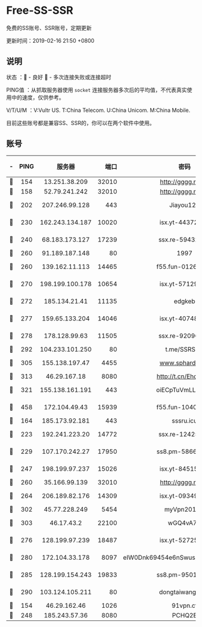 # Free-SS-SSR

免费的SS账号、SSR账号，定期更新

更新时间：2019-02-16 21:50 +0800

## 说明

状态     ：🙂 - 良好 🙁 - 多次连接失败或连接超时

PING值   ：从抓取服务器使用 `socket` 连接服务器多次后的平均值，不代表真实使用中的速度，仅供参考。

V/T/U/M  ：V:Vultr US. T:China Telecom. U:China Unicom. M:China Mobile.

目前这些账号都是兼容SS、SSR的，你可以在两个软件中使用。

## 账号

|-|PING|服务器|端口|密码|加密方式|区域|V/T/U/M|
|:----:|:----:|:-----:|-----:|:----:|:----:|:----:|:----:|
|🙂|154|13.251.38.209|32010|http://gggg.rocks|chacha20|SG|7↑/7↑/7↑/8↑|
|🙂|158|52.79.241.242|32010|http://gggg.rocks|chacha20|KR|10↑/10↑/9↑/10↑|
|🙂|202|207.246.99.128|443|Jiayou123|aes-256-cfb|US|7↑/10↑/9↑/10↑|
|🙂|230|162.243.134.187|10020|isx.yt-44372291|aes-256-cfb|US|9↑/9↑/9↑/9↑|
|🙂|240|68.183.173.127|17239|ssx.re-59432105|aes-256-cfb|US|10↑/10↑/10↑/10↑|
|🙂|260|91.189.187.148|80|1997|chacha20|US|10↑/10↑/10↑/10↑|
|🙂|260|139.162.11.113|14465|f55.fun-01264848|aes-256-cfb|SG|9↓/10↑/10↑/10↑|
|🙂|270|198.199.100.178|10654|isx.yt-57129695|aes-256-cfb|US|9↑/9↑/9↑/9↑|
|🙂|272|185.134.21.41|11135|edgkeb|aes-256-cfb|GB|10↑/10↑/10↑/10↑|
|🙂|277|159.65.133.204|14046|isx.yt-40748078|aes-256-cfb|SG|9↑/9↑/9↑/9↑|
|🙂|278|178.128.99.63|11505|ssx.re-92096212|aes-256-cfb|SG|10↑/10↑/10↑/10↑|
|🙂|292|104.233.101.250|80|t.me/SSRSUB|rc4-md5|CA|10↑/10↑/10↑/10↑|
|🙂|305|155.138.197.47|4455|www.sphard.com|aes-256-cfb|US|7↑/8↑/9↑/9↑|
|🙂|313|46.29.167.18|8080|http://t.cn/EhdmTxe|rc4-md5|RU|10↑/10↑/9↑/10↑|
|🙂|321|155.138.161.191|443|oiECpTuVmLLxk4Ts|aes-256-cfb|US|9↑/10↑/10↑/10↑|
|🙂|458|172.104.49.43|15939|f55.fun-10405819|aes-256-cfb|SG|10↑/10↑/10↑/10↑|
|🙂|164|185.173.92.181|443|sssru.icu|rc4-md5|RU|10↑/9↑/9↑/10↑|
|🙂|223|192.241.223.20|14772|ssx.re-12425858|aes-256-cfb|US|10↑/10↑/10↑/10↑|
|🙂|229|107.170.242.27|17950|ss8.pm-58663343|aes-256-cfb|US|10↑/10↑/10↑/10↑|
|🙂|247|198.199.97.237|15026|isx.yt-84515188|aes-256-cfb|US|9↑/9↑/9↑/9↑|
|🙂|260|35.166.99.139|32010|http://gggg.rocks|chacha20|US|9↑/9↑/8↑/8↑|
|🙂|264|206.189.82.176|14309|isx.yt-09349866|aes-256-cfb|SG|9↑/9↑/9↑/9↑|
|🙂|302|45.77.228.249|5454|myVpn2019[]|rc4-md5|GB|10↑/10↑/10↑/10↑|
|🙂|303|46.17.43.2|22100|wGQ4vA7D|aes-256-gcm|RU|6↓/10↑/10↑/10↑|
|🙂|276|128.199.97.239|18487|isx.yt-52725703|aes-256-cfb|SG|9↑/9↑/9↑/9↑|
|🙂|280|172.104.33.178|8097|eIW0Dnk69454e6nSwuspv9DmS201tQ0D|aes-256-cfb|SG|10↑/10↑/10↑/10↑|
|🙂|285|128.199.154.243|19833|ss8.pm-95011956|aes-256-cfb|SG|10↑/10↑/10↑/10↑|
|🙂|290|103.124.105.211|80|dongtaiwang.com|aes-256-cfb|US|9↑/10↑/10↑/10↑|
|🙁|154|46.29.162.46|1026|91vpn.cf|rc4-md5|RU|7↑/9↑/8↓/10↑|
|🙁|248|185.243.57.36|8080|PCHQ2E|rc4-md5|US|8↓/8↓/9↑/9↑|
